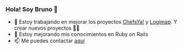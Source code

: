 ### Hola! Soy Bruno 👋

- 🔭 Estoy trabajando en mejorar los proyectos [ChefsYa!](http://www.chefsya.xyz/) y [Logimap](https://logimap.herokuapp.com/). Y crear nuevos proyectos 👨‍💻
- 🌱 Estoy mejorando mis conocimientos en Ruby on Rails
- 📫 Me puedes contactar [aquí](mailto:brunoph26@gmail.com)
